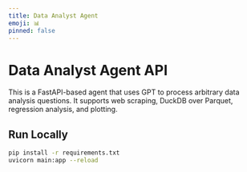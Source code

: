 ```yaml
---
title: Data Analyst Agent
emoji: 📊
pinned: false
---
```


# Data Analyst Agent API

This is a FastAPI-based agent that uses GPT to process arbitrary data analysis questions. It supports web scraping, DuckDB over Parquet, regression analysis, and plotting.

## Run Locally
```bash
pip install -r requirements.txt
uvicorn main:app --reload
